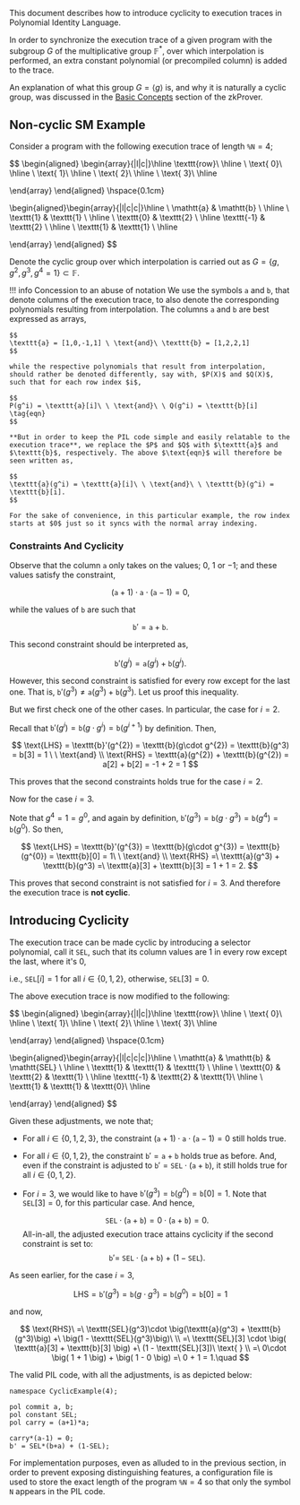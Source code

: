 This document describes how to introduce cyclicity to execution traces in Polynomial Identity Language.

In order to synchronize the execution trace of a given program with the subgroup $G$ of the multiplicative group $\mathbb{F}^*$, over which interpolation is performed, an extra constant polynomial (or precompiled column) is added to the trace. 

An explanation of what this group $G = \langle g \rangle$ is, and why it is naturally a cyclic group, was discussed in the [Basic Concepts](../../concepts/mfibonacci-example.md) section of the zkProver.

## Non-cyclic SM Example

Consider a program with the following execution trace of length $\texttt{\%N} = 4$;

$$
\begin{aligned}
\begin{array}{|l|c|}\hline
\texttt{row}\\ \hline
\ \text{ 0}\\ \hline
\ \text{ 1}\\ \hline
\ \text{ 2}\\ \hline
\ \text{ 3}\\ \hline

\end{array}
\end{aligned}
\hspace{0.1cm}

\begin{aligned}\begin{array}{|l|c|c|}\hline 
\ \mathtt{a} & \mathtt{b} \\ \hline 
\ \texttt{1} & \texttt{1} \\ \hline
\ \texttt{0} & \texttt{2} \\ \hline
 \texttt{-1} & \texttt{2} \\ \hline
\ \texttt{1} & \texttt{1} \\ \hline

\end{array}
\end{aligned}
$$

Denote the cyclic group over which interpolation is carried out as $G = \{ g, g^2, g^3, g^4 = 1 \} \subset \mathbb{F}$.

!!! info Concession to an abuse of notation
    We use the symbols $\texttt{a}$ and $\texttt{b}$, that denote columns of the execution trace, to also denote the corresponding polynomials resulting from interpolation. The columns $\texttt{a}$ and $\texttt{b}$ are best expressed as arrays,

    $$
    \texttt{a} = [1,0,-1,1] \ \text{and}\ \texttt{b} = [1,2,2,1]
    $$

    while the respective polynomials that result from interpolation, should rather be denoted differently, say with, $P(X)$ and $Q(X)$, such that for each row index $i$,

    $$
    P(g^i) = \texttt{a}[i]\ \ \text{and}\ \ Q(g^i) = \texttt{b}[i] \tag{eqn}
    $$

    **But in order to keep the PIL code simple and easily relatable to the execution trace**, we replace the $P$ and $Q$ with $\texttt{a}$ and $\texttt{b}$, respectively. The above $\text{eqn}$ will therefore be seen written as,

    $$
    \texttt{a}(g^i) = \texttt{a}[i]\ \ \text{and}\ \ \texttt{b}(g^i) = \texttt{b}[i].
    $$

    For the sake of convenience, in this particular example, the row index starts at $0$ just so it syncs with the normal array indexing.

### Constraints And Cyclicity

Observe that the column $\mathtt{a}$ only takes on the values; $0$, $1$ or $−1$; and these values satisfy the constraint,

$$
(\mathtt{a} + 1)\cdot\mathtt{a}\cdot(\mathtt{a} - 1) = 0,
$$

while the values of $\texttt{b}$ are such that

$$
\texttt{b}' = \texttt{a} + \texttt{b}.
$$

This second constraint should be interpreted as,

$$
\texttt{b}'(g^{i}) = \texttt{a}(g^i) + \texttt{b}(g^i).
$$

However, this second constraint is satisfied for every row except for the last one. That is, $\texttt{b}'(g^{3}) \not= \texttt{a}(g^3) + \texttt{b}(g^3)$. Let us proof this inequality.

But we first check one of the other cases. In particular, the case for $i = 2$. 

Recall that  $\texttt{b}'(g^{i}) = \texttt{b}(g\cdot g^{i}) = \texttt{b}(g^{i+1})$ by definition. Then,

$$
\text{LHS} = \texttt{b}'(g^{2}) = \texttt{b}(g\cdot g^{2}) = \texttt{b}(g^3) = b[3] = 1 \ \ \text{and} \\
\text{RHS} = \texttt{a}(g^{2}) + \texttt{b}(g^{2}) = a[2] + b[2] = -1 + 2 = 1
$$

This proves that the second constraints holds true for the case $i = 2$. 

Now for the case $i = 3$.

Note that $g^{4} = 1 = g^0$, and again by definition, $\texttt{b}'(g^{3}) = \texttt{b}(g\cdot g^{3}) = \texttt{b}(g^{4}) = \texttt{b}(g^{0})$. So then,

$$
\text{LHS} = \texttt{b}'(g^{3}) = \texttt{b}(g\cdot g^{3}) = \texttt{b}(g^{0}) = \texttt{b}[0] = 1\ \ \text{and} \\
\text{RHS} =\ \texttt{a}(g^3) + \texttt{b}(g^3) =\ \texttt{a}[3] + \texttt{b}[3] = 1 + 1 = 2.
$$

This proves that second constraint is not satisfied for $i = 3$. And therefore the execution trace is **not cyclic**.

## Introducing Cyclicity

The execution trace can be made cyclic by introducing a selector polynomial, call it $\texttt{SEL}$, such that its column values are $1$ in every row  except the last, where it's $0$,

i.e., $\texttt{SEL}[i] = 1$ for all $i \in \{ 0, 1, 2 \}$, otherwise, $\texttt{SEL}[3] = 0$.

The above execution trace is now modified to the following:

$$
\begin{aligned}
\begin{array}{|l|c|}\hline
\texttt{row}\\ \hline
\ \text{ 0}\\ \hline
\ \text{ 1}\\ \hline
\ \text{ 2}\\ \hline
\ \text{ 3}\\ \hline

\end{array}
\end{aligned}
\hspace{0.1cm}

\begin{aligned}\begin{array}{|l|c|c|c|}\hline 
\ \mathtt{a} & \mathtt{b} & \mathtt{SEL} \\ \hline 
\ \texttt{1} & \texttt{1} & \texttt{1} \\ \hline
\ \texttt{0} & \texttt{2} & \texttt{1} \\ \hline
 \texttt{-1} & \texttt{2} & \texttt{1}\\ \hline
\ \texttt{1} & \texttt{1} & \texttt{0}\\ \hline

\end{array}
\end{aligned}
$$

Given these adjustments, we note that;

- For all $i \in \{ 0, 1, 2, 3 \}$, the constraint $(\mathtt{a} + 1)\cdot\mathtt{a}\cdot(\mathtt{a} - 1) = 0$ still holds true.

- For all $i \in \{ 0, 1, 2 \}$, the constraint  $\texttt{b}' = \texttt{a} + \texttt{b}$  holds true as before. And, even if the constraint is adjusted to $\texttt{b}' = \texttt{SEL} \cdot (\texttt{a} + \texttt{b})$, it still holds true for all $i \in \{ 0, 1, 2 \}$.

- For $i = 3$, we would like to have  $\texttt{b}'(g^3) = \texttt{b}(g^0) = \texttt{b}[0] = 1$. Note that $\texttt{SEL}[3] = 0$, for this particular case. And hence,

    $$
    \texttt{SEL} \cdot (\texttt{a} + \texttt{b}) = 0 \cdot  (\texttt{a} + \texttt{b}) = 0.
    $$
    All-in-all, the adjusted execution trace attains cyclicity if the second constraint is set to:
    $$
    \texttt{b}' =\ \texttt{SEL} \cdot (\texttt{a} + \texttt{b})\ +\ (1 - \texttt{SEL}).
    $$


As seen earlier, for the case $i = 3$,

$$
\text{LHS} = \texttt{b}'(g^{3}) = \texttt{b}(g\cdot g^{3}) = \texttt{b}(g^{0}) = \texttt{b}[0] = 1
$$

and now,

$$
\text{RHS}\ =\ \texttt{SEL}(g^3)\cdot \big(\texttt{a}(g^3) + \texttt{b}(g^3)\big) +\ \big(1 - \texttt{SEL}(g^3)\big)\ \\
=\ \texttt{SEL}[3] \cdot \big( \texttt{a}[3] + \texttt{b}[3] \big) +\ (1 - \texttt{SEL}[3])\ \text{ } \\ 
=\ 0\cdot \big( 1 + 1 \big) + \big( 1 - 0 \big) =\ 0 + 1 = 1.\quad
$$

The valid PIL code, with all the adjustments, is as depicted below:

```
namespace CyclicExample(4);

pol commit a, b;
pol constant SEL; 
pol carry = (a+1)*a;

carry*(a-1) = 0;
b' = SEL*(b+a) + (1-SEL);
```

For implementation purposes, even as alluded to in the previous section, in order to prevent exposing distinguishing features, a configuration file is used to store the exact length of the program $\texttt{\%N} = 4$ so that only the symbol $\texttt{N}$ appears in the PIL code. 
